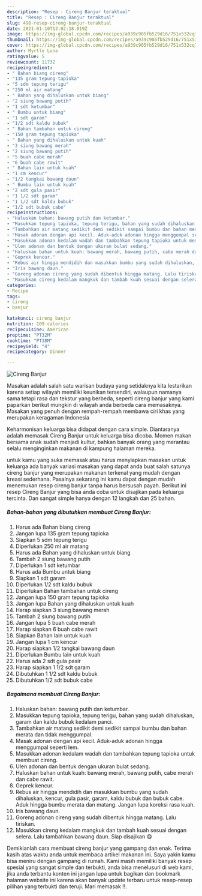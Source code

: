 ```yaml
---
description: "Resep : Cireng Banjur teraktual"
title: "Resep : Cireng Banjur teraktual"
slug: 498-resep-cireng-banjur-teraktual
date: 2021-01-10T13:02:18.019Z
image: https://img-global.cpcdn.com/recipes/a939c905fb529d16/751x532cq70/cireng-banjur-foto-resep-utama.jpg
thumbnail: https://img-global.cpcdn.com/recipes/a939c905fb529d16/751x532cq70/cireng-banjur-foto-resep-utama.jpg
cover: https://img-global.cpcdn.com/recipes/a939c905fb529d16/751x532cq70/cireng-banjur-foto-resep-utama.jpg
author: Myrtle Luna
ratingvalue: 5
reviewcount: 11732
recipeingredient:
- " Bahan biang cireng"
- "135 gram tepung tapioka"
- "5 sdm tepung terigu"
- "250 ml air matang"
- " Bahan yang dihaluskan untuk biang"
- "2 siung bawang putih"
- "1 sdt ketumbar"
- " Bumbu untuk biang"
- "1 sdt garam"
- "1/2 sdt kaldu bubuk"
- " Bahan tambahan untuk cireng"
- "150 gram tepung tapioka"
- " Bahan yang dihaluskan untuk kuah"
- "3 siung bawang merah"
- "2 siung bawang putih"
- "5 buah cabe merah"
- "6 buah cabe rawit"
- " Bahan lain untuk kuah"
- "1 cm kencur"
- "1/2 tangkai bawang daun"
- " Bumbu lain untuk kuah"
- "2 sdt gula pasir"
- "1 1/2 sdt garam"
- "1 1/2 sdt kaldu bubuk"
- "1/2 sdt bubuk cabe"
recipeinstructions:
- "Haluskan bahan: bawang putih dan ketumbar."
- "Masukkan tepung tapioka, tepung terigu, bahan yang sudah dihaluskan, garam dan kaldu bubuk kedalam panci."
- "Tambahkan air matang sedikit demi sedikit sampai bumbu dan bahan merata dan tidak menggumpal."
- "Masak adonan dengan api kecil. Aduk-aduk adonan hingga menggumpal seperti lem."
- "Masukkan adonan kedalam wadah dan tambahkan tepung tapioka untuk membuat cireng."
- "Ulen adonan dan bentuk dengan ukuran bulat sedang."
- "Haluskan bahan untuk kuah: bawang merah, bawang putih, cabe merah dan cabe rawit."
- "Geprek kencur."
- "Rebus air hingga mendidih dan masukkan bumbu yang sudah dihaluskan, kencur, gula pasir, garam, kaldu bubuk dan bubuk cabe. Aduk hingga bumbu merata dan matang. Jangan lupa koreksi rasa kuah."
- "Iris bawang daun."
- "Goreng adonan cireng yang sudah dibentuk hingga matang. Lalu tiriskan."
- "Masukkan cireng kedalam mangkuk dan tambah kuah sesuai dengan selera. Lalu tambahkan bawang daun. Siap disajikan 😋"
categories:
- Recipe
tags:
- cireng
- banjur

katakunci: cireng banjur 
nutrition: 109 calories
recipecuisine: American
preptime: "PT32M"
cooktime: "PT38M"
recipeyield: "4"
recipecategory: Dinner

---
```



![Cireng Banjur](https://img-global.cpcdn.com/recipes/a939c905fb529d16/751x532cq70/cireng-banjur-foto-resep-utama.jpg)

Masakan adalah salah satu warisan budaya yang setidaknya kita lestarikan karena setiap wilayah memiliki keunikan tersendiri, walaupun namanya sama tetapi rasa dan tekstur yang berbeda, seperti cireng banjur yang kami paparkan berikut mungkin di wilayah anda berbeda cara memasaknya. Masakan yang penuh dengan rempah-rempah membawa ciri khas yang merupakan keragaman Indonesia

Keharmonisan keluarga bisa didapat dengan cara simple. Diantaranya adalah memasak Cireng Banjur untuk keluarga bisa dicoba. Momen makan bersama anak sudah menjadi kultur, bahkan banyak orang yang merantau selalu menginginkan makanan di kampung halaman mereka.



untuk kamu yang suka memasak atau harus menyiapkan masakan untuk keluarga ada banyak variasi masakan yang dapat anda buat salah satunya cireng banjur yang merupakan makanan terkenal yang mudah dengan kreasi sederhana. Pasalnya sekarang ini kamu dapat dengan mudah menemukan resep cireng banjur tanpa harus bersusah payah.
Berikut ini resep Cireng Banjur yang bisa anda coba untuk disajikan pada keluarga tercinta. Dan sangat simple hanya dengan 12 langkah dan 25 bahan.


<!--inarticleads1-->

##### Bahan-bahan yang dibutuhkan membuat Cireng Banjur:

1. Harus ada  Bahan biang cireng
1. Jangan lupa 135 gram tepung tapioka
1. Siapkan 5 sdm tepung terigu
1. Diperlukan 250 ml air matang
1. Harus ada  Bahan yang dihaluskan untuk biang
1. Tambah 2 siung bawang putih
1. Diperlukan 1 sdt ketumbar
1. Harus ada  Bumbu untuk biang
1. Siapkan 1 sdt garam
1. Diperlukan 1/2 sdt kaldu bubuk
1. Diperlukan  Bahan tambahan untuk cireng
1. Jangan lupa 150 gram tepung tapioka
1. Jangan lupa  Bahan yang dihaluskan untuk kuah
1. Harap siapkan 3 siung bawang merah
1. Tambah 2 siung bawang putih
1. Jangan lupa 5 buah cabe merah
1. Harap siapkan 6 buah cabe rawit
1. Siapkan  Bahan lain untuk kuah
1. Jangan lupa 1 cm kencur
1. Harap siapkan 1/2 tangkai bawang daun
1. Diperlukan  Bumbu lain untuk kuah
1. Harus ada 2 sdt gula pasir
1. Harap siapkan 1 1/2 sdt garam
1. Dibutuhkan 1 1/2 sdt kaldu bubuk
1. Dibutuhkan 1/2 sdt bubuk cabe




<!--inarticleads2-->

##### Bagaimana membuat  Cireng Banjur:

1. Haluskan bahan: bawang putih dan ketumbar.
1. Masukkan tepung tapioka, tepung terigu, bahan yang sudah dihaluskan, garam dan kaldu bubuk kedalam panci.
1. Tambahkan air matang sedikit demi sedikit sampai bumbu dan bahan merata dan tidak menggumpal.
1. Masak adonan dengan api kecil. Aduk-aduk adonan hingga menggumpal seperti lem.
1. Masukkan adonan kedalam wadah dan tambahkan tepung tapioka untuk membuat cireng.
1. Ulen adonan dan bentuk dengan ukuran bulat sedang.
1. Haluskan bahan untuk kuah: bawang merah, bawang putih, cabe merah dan cabe rawit.
1. Geprek kencur.
1. Rebus air hingga mendidih dan masukkan bumbu yang sudah dihaluskan, kencur, gula pasir, garam, kaldu bubuk dan bubuk cabe. Aduk hingga bumbu merata dan matang. Jangan lupa koreksi rasa kuah.
1. Iris bawang daun.
1. Goreng adonan cireng yang sudah dibentuk hingga matang. Lalu tiriskan.
1. Masukkan cireng kedalam mangkuk dan tambah kuah sesuai dengan selera. Lalu tambahkan bawang daun. Siap disajikan 😋




Demikianlah cara membuat cireng banjur yang gampang dan enak. Terima kasih atas waktu anda untuk membaca artikel makanan ini. Saya yakin kamu bisa meniru dengan gampang di rumah. Kami masih memiliki banyak resep spesial yang sangat simple dan terbukti, anda bisa menelusuri di web kami, jika anda terbantu konten ini jangan lupa untuk bagikan dan bookmark halaman website ini karena akan banyak update terbaru untuk resep-resep pilihan yang terbukti dan teruji. Mari memasak !!. 
